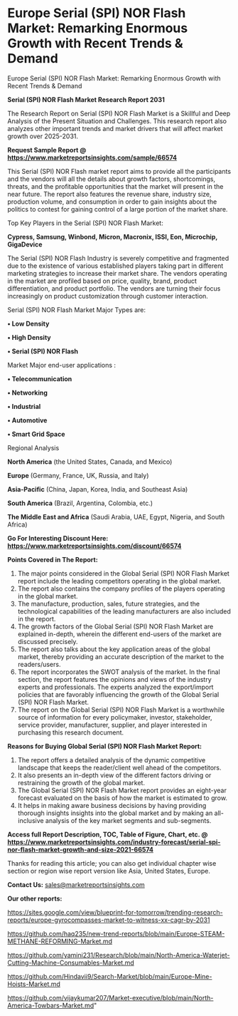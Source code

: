 # Europe Serial (SPI) NOR Flash Market: Remarking Enormous Growth with Recent Trends & Demand
 Europe Serial (SPI) NOR Flash Market: Remarking Enormous Growth with Recent Trends & Demand

<strong>Serial (SPI) NOR Flash Market Research Report 2031</strong>

The Research Report on Serial (SPI) NOR Flash Market is a Skillful and Deep Analysis of the Present Situation and Challenges. This research report also analyzes other important trends and market drivers that will affect market growth over 2025-2031.

<strong>Request Sample Report @ <a href=https://www.marketreportsinsights.com/sample/66574>https://www.marketreportsinsights.com/sample/66574</a></strong>

This Serial (SPI) NOR Flash market report aims to provide all the participants and the vendors will all the details about growth factors, shortcomings, threats, and the profitable opportunities that the market will present in the near future. The report also features the revenue share, industry size, production volume, and consumption in order to gain insights about the politics to contest for gaining control of a large portion of the market share.

Top Key Players in the Serial (SPI) NOR Flash Market:

<strong>Cypress, Samsung, Winbond, Micron, Macronix, ISSI, Eon, Microchip, GigaDevice</strong>

The Serial (SPI) NOR Flash Industry is severely competitive and fragmented due to the existence of various established players taking part in different marketing strategies to increase their market share. The vendors operating in the market are profiled based on price, quality, brand, product differentiation, and product portfolio. The vendors are turning their focus increasingly on product customization through customer interaction.

Serial (SPI) NOR Flash Market Major Types are:

<strong>• Low Density

• High Density

• Serial (SPI) NOR Flash</strong>

Market Major end-user applications :

<strong>• Telecommunication

• Networking

• Industrial

• Automotive

• Smart Grid Space</strong>

Regional Analysis

</u><strong><b>North America</b></strong> (the United States, Canada, and Mexico)

<strong><b>Europe </b></strong>(Germany, France, UK, Russia, and Italy)

<strong><b>Asia-Pacific</b></strong> (China, Japan, Korea, India, and Southeast Asia)

<strong><b>South America</b></strong> (Brazil, Argentina, Colombia, etc.)

<strong><b>The Middle East and Africa</b></strong> (Saudi Arabia, UAE, Egypt, Nigeria, and South Africa)

<strong>Go For Interesting Discount Here: <a href=https://www.marketreportsinsights.com/discount/66574>https://www.marketreportsinsights.com/discount/66574</a></strong>

<strong>Points Covered in The Report:</strong>
<ol>
  <li>The major points considered in the Global Serial (SPI) NOR Flash Market report include the leading competitors operating in the global market.</li>
  <li>The report also contains the company profiles of the players operating in the global market.</li>
  <li>The manufacture, production, sales, future strategies, and the technological capabilities of the leading manufacturers are also included in the report.</li>
  <li>The growth factors of the Global Serial (SPI) NOR Flash Market are explained in-depth, wherein the different end-users of the market are discussed precisely.</li>
  <li>The report also talks about the key application areas of the global market, thereby providing an accurate description of the market to the readers/users.</li>
  <li>The report incorporates the SWOT analysis of the market. In the final section, the report features the opinions and views of the industry experts and professionals. The experts analyzed the export/import policies that are favorably influencing the growth of the Global Serial (SPI) NOR Flash Market.</li>
  <li>The report on the Global Serial (SPI) NOR Flash Market is a worthwhile source of information for every policymaker, investor, stakeholder, service provider, manufacturer, supplier, and player interested in purchasing this research document.</li>
</ol>
<strong>Reasons for Buying Global Serial (SPI) NOR Flash Market Report:</strong>

<ol>
  <li>The report offers a detailed analysis of the dynamic competitive landscape that keeps the reader/client well ahead of the competitors.</li>
  <li>It also presents an in-depth view of the different factors driving or restraining the growth of the global market.</li>
  <li>The Global Serial (SPI) NOR Flash Market report provides an eight-year forecast evaluated on the basis of how the market is estimated to grow.</li>
  <li>It helps in making aware business decisions by having providing thorough insights insights into the global market and by making an all-inclusive analysis of the key market segments and sub-segments.</li>
</ol>
<strong>Access full Report Description, TOC, Table of Figure, Chart, etc. @ <a href=https://www.marketreportsinsights.com/industry-forecast/serial-spi-nor-flash-market-growth-and-size-2021-66574>https://www.marketreportsinsights.com/industry-forecast/serial-spi-nor-flash-market-growth-and-size-2021-66574</a></strong>


Thanks for reading this article; you can also get individual chapter wise section or region wise report version like Asia, United States, Europe.

<strong>Contact Us:</strong>
sales@marketreportsinsights.com

<strong>Our other reports:</strong>

<a href=https://sites.google.com/view/blueprint-for-tomorrow/trending-research-reports/europe-gyrocompasses-market-to-witness-xx-cagr-by-2031>https://sites.google.com/view/blueprint-for-tomorrow/trending-research-reports/europe-gyrocompasses-market-to-witness-xx-cagr-by-2031</a>

<a href=https://github.com/haq235/new-trend-reports/blob/main/Europe-STEAM-METHANE-REFORMING-Market.md>https://github.com/haq235/new-trend-reports/blob/main/Europe-STEAM-METHANE-REFORMING-Market.md</a>

<a href=https://github.com/yamini231/Research/blob/main/North-America-Waterjet-Cutting-Machine-Consumables-Market.md>https://github.com/yamini231/Research/blob/main/North-America-Waterjet-Cutting-Machine-Consumables-Market.md</a>

<a href=https://github.com/Hindavii9/Search-Market/blob/main/Europe-Mine-Hoists-Market.md>https://github.com/Hindavii9/Search-Market/blob/main/Europe-Mine-Hoists-Market.md</a>

<a href=https://github.com/vijaykumar207/Market-executive/blob/main/North-America-Towbars-Market.md>https://github.com/vijaykumar207/Market-executive/blob/main/North-America-Towbars-Market.md</a>"
